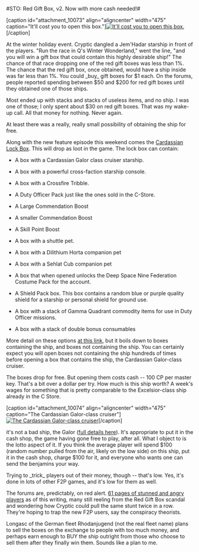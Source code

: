 #STO: Red Gift Box, v2. Now with more cash needed!#

[caption id="attachment\_10073" align="aligncenter" width="475" caption="It'll cost you to open this box."][![](http://westkarana.com/wp-content/uploads/2012/02/lockbox_blog_020712.jpg "It'll cost you to open this box.")](http://westkarana.com/wp-content/uploads/2012/02/lockbox_blog_020712.jpg)[/caption]

At the winter holiday event. Cryptic dangled a Jem'Hadar starship in front of the players. "Run the race in Q's Winter Wonderland," went the line, "and you will win a gift box that could contain this highly desirable ship!" The chance of that race dropping one of the red gift boxes was less than 1%. The chance that the red gift box, once obtained, would have a ship inside was far less than 1%. You could \_buy\_ gift boxes for $1 each. On the forums, people reported spending between $50 and $200 for red gift boxes until they obtained one of those ships.

Most ended up with stacks and stacks of useless items, and no ship. I was one of those; I only spent about $30 on red gift boxes. That was my wake-up call. All that money for nothing. Never again.

At least there was a really, really small possibility of obtaining the ship for free.

Along with the new feature episode this weekend comes the [Cardassian Lock Box](http://www.startrekonline.com/node/2864). This will drop as loot in the game. The lock box can contain:


 * A box with a Cardassian Galor class cruiser starship.

 * A box with a powerful cross-faction starship console.

 * A box with a Crossfire Tribble.

 * A Duty Officer Pack just like the ones sold in the C-Store.

 * A Large Commendation Boost

 * A smaller Commendation Boost

 * A Skill Point Boost

 * A box with a shuttle pet.

 * A box with a Dilithium Horta companion pet

 * A box with a Sehlat Cub companion pet

 * A box that when opened unlocks the Deep Space Nine Federation Costume Pack for the account.

 * A Shield Pack box. This box contains a random blue or purple quality shield for a starship or personal shield for ground use.

 * A box with a stack of Gamma Quadrant commodity items for use in Duty Officer missions.

 * A box with a stack of double bonus consumables





More detail on these options [at this link](http://www.startrekonline.com/node/2864), but it boils down to boxes containing the ship, and boxes not containing the ship. You can certainly expect you will open boxes not containing the ship hundreds of times before opening a box that contains the ship, the Cardassian Galor-class cruiser.

The boxes drop for free. But opening them costs cash -- 100 CP per master key. That's a bit over a dollar per try. How much is this ship worth? A week's wages for something that is pretty comparable to the Excelsior-class ship already in the C Store.

[caption id="attachment\_10074" align="aligncenter" width="475" caption="The Cardassian Galor-class cruiser"][![](http://westkarana.com/wp-content/uploads/2012/02/galor_blog_020812.jpg "The Cardassian Galor-class cruiser")](http://westkarana.com/wp-content/uploads/2012/02/galor_blog_020812.jpg)[/caption]

it's not a bad ship, the Galor ([full details here](http://startrekonline.com/node/2866)). It's appropriate to put it in the cash shop, the game having gone free to play, after all. What I object to is the lotto aspect of it. If you think the average player will spend $100 (random number pulled from the air, likely on the low side) on this ship, put it in the cash shop, charge $100 for it, and everyone who wants one can send the benjamins your way.

Trying to \_trick\_ players out of their money, though -- that's low. Yes, it's done in lots of other F2P games, and it's low for them as well.

The forums are, predictably, on red alert. [61 pages of stunned and angry players](http://forums.startrekonline.com/showthread.php?t=252981) as of this writing, many still reeling from the Red Gift Box scandal and wondering how Cryptic could pull the same stunt twice in a row. They're hoping to trap the new F2P users, say the conspiracy theorists.

Longasc of the German fleet Rhodanjugend (not the real fleet name) plans to sell the boxes on the exchange to people with too much money, and perhaps earn enough to BUY the ship outright from those who choose to sell them after they finally win them. Sounds like a plan to me.

